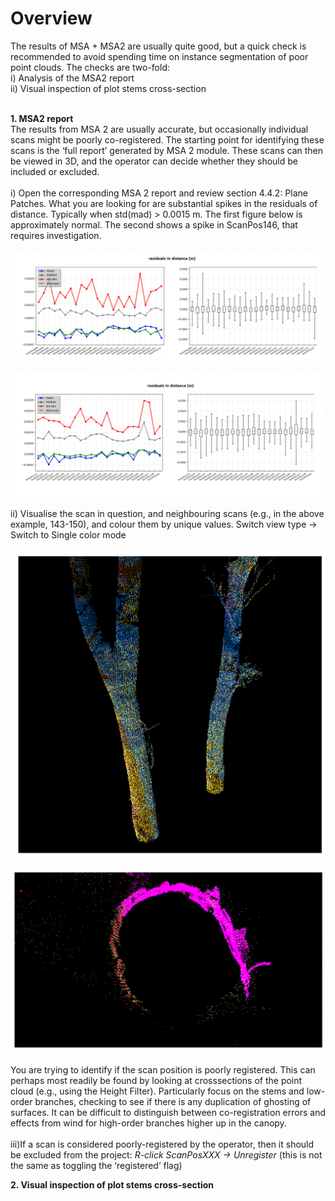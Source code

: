 # Overview
The results of MSA + MSA2 are usually quite good, but a quick check is recommended to avoid spending time on instance segmentation of poor point clouds. 
The checks are two-fold:
<br>
i) Analysis of the MSA2 report
<br>
ii) Visual inspection of plot stems cross-section
<br><br>

**1. MSA2 report**
<br>
The results from MSA 2 are usually accurate, but occasionally individual scans
might be poorly co-registered. The starting point for identifying these scans is the
‘full report’ generated by MSA 2 module. These scans can then be viewed in 3D,
and the operator can decide whether they should be included or excluded.
<br><br>
i) Open the corresponding MSA 2 report and review section 4.4.2: Plane
Patches. What you are looking for are substantial spikes in the residuals of distance.
Typically when std(mad) > 0.0015 m. The first figure below is approximately
normal. The second shows a spike in ScanPos146, that requires investigation.
<br><br>![alt text](img/MSA2_rep1.png)
<br><br>![alt text](img/MSA2_rep2.png)<br><br>
ii) Visualise the scan in question, and neighbouring scans (e.g., in the above
example, 143-150), and colour them by unique values. Switch view type →
Switch to Single color mode
<br><br>![alt text](img/MSA2_rep3.png)
<br><br>![alt text](img/MSA2_rep4.png)<br><br>
You are trying to identify if the scan position is poorly
registered. This can perhaps most readily be found by looking at crosssections
of the point cloud (e.g., using the Height Filter). Particularly focus on
the stems and low-order branches, checking to see if there is any duplication of ghosting
of surfaces. It can be difficult to distinguish between co-registration errors and
effects from wind for high-order branches higher up in the canopy.
<br><br>
iii)If a scan is considered poorly-registered by the operator, then it should be
excluded from the project: *R-click ScanPosXXX → Unregister* (this is not the same
as toggling the ‘registered’ flag)

**2. Visual inspection of plot stems cross-section**
<br>
